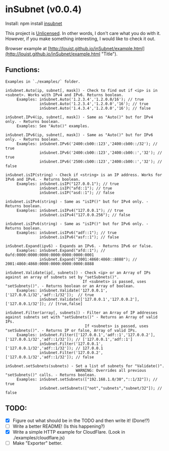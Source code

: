 inSubnet (v0.0.4)
======

Install: npm install [insubnet](https://npmjs.org/package/insubnet "Title")

This project is [Unlicensed](http://unlicense.org/ "Title").
In other words, I don't care what you do with it.
However, if you make something interesting, I would like to check it out.

Browser example at [http://louist.github.io/inSubnet/example.html](http://louist.github.io/inSubnet/example.html "Title").

Functions:
------
    Examples in `./examples/` folder.

    inSubnet.Auto(ip, subnet[, mask]) - Check to find out if <ip> is in <subnet>. Works with IPv4 and IPv6. Returns boolean.
         Examples: inSubnet.Auto('1.2.3.4','1.2.0.0/16'); // true
                   inSubnet.Auto('1.2.3.4','1.2.0.0','16'); // true
                   inSubnet.Auto('1.4.3.4','1.2.0.0','16'); // false

    inSubnet.IPv4(ip, subnet[, mask]) - Same as "Auto()" but for IPv4 only. - Returns boolean.
         Examples: See "Auto()" examples.

    inSubnet.IPv6(ip, subnet[, mask]) - Same as "Auto()" but for IPv6 only. - Returns boolean.
         Examples: inSubnet.IPv6('2400:cb00::123','2400:cb00::/32'); // true
                   inSubnet.IPv6('2400:cb00::123','2400:cb00::','32'); // true
                   inSubnet.IPv6('2500:cb00::123','2400:cb00::','32'); // false

    inSubnet.isIP(string) - Check if <string> is an IP address. Works for IPv6 and IPv4. - Returns boolean.
         Examples: inSubnet.isIP("127.0.0.1"); // true
                   inSubnet.isIP("afd::1"); // true
                   inSubnet.isIP("asd::1"); // false
 
    inSubnet.isIPv4(string) - Same as "isIP()" but for IPv4 only. - Returns boolean.
         Examples: inSubnet.isIPv4("127.0.0.1"); // true
                   inSubnet.isIPv4("127.0.0.256"); // false

    inSubnet.isIPv6(string) - Same as "isIP()" but for IPv6 only. - Returns boolean.
         Examples: inSubnet.isIPv6("adf::1"); // true
                   inSubnet.isIPv6("asf::1"); // false

    inSubnet.Expand(ipv6) - Expands an IPv6. - Returns IPv6 or false.
         Examples: inSubnet.Expand("afd::1"); // 0afd:0000:0000:0000:0000:0000:0000:0001
                   inSubnet.Expand("2001:4860:4860::8888"); // 2001:4860:4860:0000:0000:0000:0000:8888

    inSubnet.Validate(ip[, subnets]) - Check <ip> or an Array of IPs against an array of subnets set by "setSubnets()".
                                      If <subnets> is passed, uses "setSubnets()". - Returns boolean or an Array of boolean.
         Examples: inSubnet.Validate('127.0.0.1',['127.0.0.1/32','adf::1/32']);  // true
                   inSubnet.Validate(['127.0.0.1','127.0.0.2'],['127.0.0.1/32']); // [true,false]

    inSubnet.Filter(array[, subnets]) - Filter an Array of IP addresses against subnets set with "setSubnets()" - Returns an Array of valid IPs.
                                       If <subnets> is passed, uses "setSubnets()". - Returns IP or false, Array of valid IPs.
         Examples: inSubnet.Filter(['127.0.0.1','adf::1','127.0.0.2'],['127.0.0.1/32','adf::1/32']); // ['127.0.0.1','adf::1']
                   inSubnet.Filter('127.0.0.1',['127.0.0.1/32','adf::1/32']); // 127.0.0.1
                   inSubnet.Filter('127.0.0.2',['127.0.0.1/32','adf::1/32']); // false

    inSubnet.setSubnets(subnets) - Set a list of subnets for "Validate()".
                                   WARNING: Overrides all previous "setSubnets()" calls. - Returns boolean.
         Examples: inSubnet.setSubnets(["192.168.1.0/30","::1/32"]); // true
                   inSubnet.setSubnets(["not","subnets","subnet/32"]); // false

TODO:
------
- [x] Figure out what should be in the TODO and then write it! (Done!?)
- [ ] Write a better README! (Is this happening?)
- [x] Write a simple HTTP example for CloudFlare. (Look in ./examples/cloudflare.js)
- [ ] Make "Exporter" better.
